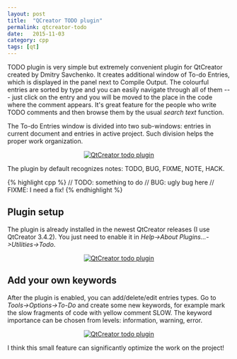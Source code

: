 ```yaml
---
layout: post
title:  "QCreator TODO plugin"
permalink: qtcreator-todo
date:   2015-11-03
category: cpp
tags: [qt]
---
```

TODO plugin is very simple but extremely convenient plugin for QtCreator created by Dmitry Savchenko. It creates additional window of To-do Entries, which is displayed in the panel next to Compile Output. The colourful entries are sorted by type and you can easily navigate through all of them --- just click on the entry and you will be moved to the place in the code where the comment appears. It's great feature for the people who write TODO comments and then browse them by the usual <em>search text</em> function.

The To-do Entries window is divided into two sub-windows: entries in current document and entries in active project. Such division helps the proper work organization.

<p style="text-align: center">
<a href="{{ site.url }}/assets/post-todo/todo-plugin-qtcreator.png"><img src="{{ site.url }}/assets/post-todo/todo-plugin-qtcreator.png" alt="QtCreator todo plugin" /></a><br>
</p>

The plugin by default recognizes notes: TODO, BUG, FIXME, NOTE, HACK.

{% highlight cpp %}
// TODO: something to do
// BUG: ugly bug here
// FIXME: I need a fix!
{% endhighlight %}

## Plugin setup
The plugin is already installed in the newest QtCreator releases (I use QtCreator 3.4.2). You just need to enable it in<em> Help->About Plugins...->Utilities->Todo</em>.

<p style="text-align: center">
<a href="{{ site.url }}/assets/post-todo/todo-plugin-qtcreator2.png"><img src="{{ site.url }}/assets/post-todo/todo-plugin-qtcreator2.png" alt="QtCreator todo plugin" /></a><br>
</p>

## Add your own keywords
After the plugin is enabled, you can add/delete/edit entries types. Go to <em>Tools->Options->To-Do</em> and create some new keywords, for example mark the slow fragments of code with yellow comment SLOW. The keyword importance can be chosen from levels: information, warning, error.

<p style="text-align: center">
<a href="{{ site.url }}/assets/post-todo/todo-plugin-qtcreator3.png"><img src="{{ site.url }}/assets/post-todo/todo-plugin-qtcreator3.png" alt="QtCreator todo plugin" /></a><br>
</p>

I think this small feature can significantly optimize the work on the project!
